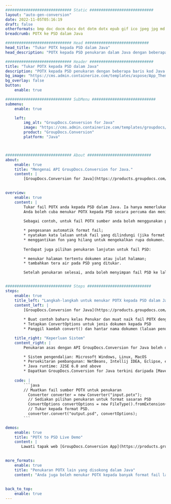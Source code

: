 ```yaml
---
############################# Static ############################
layout: "auto-gen-conversion"
date: 2022-11-05T05:16:19
draft: false
otherformats: bmp doc docm docx dot dotm dotx epub gif ico jpeg jpg md odt ott pdf png psd rtf tex tif tiff txt xps
breadcrumb: POTX ke PSD dalam Java

############################# Head ############################
head_title: "Tukar POTX kepada PSD dalam Java"
head_description: "POTX kepada PSD penukaran dalam Java dengan beberapa baris kod. Tukar lebih 160 format fail menggunakan API penukaran dokumen GroupDocs untuk Java"

############################# Header ############################
title: "Tukar POTX kepada PSD dalam Java"
description: "POTX kepada PSD penukaran dengan beberapa baris kod Java."
bg_image: "https://cms.admin.containerize.com/templates/aspose/App_Themes/V3/images/bg/header1.png"
bg_overlay: false
button:
    enable: true

############################# SubMenu ############################
submenu:
    enable: true

    left:
        img_alt: "GroupDocs.Conversion for Java"
        image: "https://cms.admin.containerize.com/templates/groupdocs/images/product-logos/90x90-noborder/groupdocs-conversion-java.png"
        product: "GroupDocs.Conversion"
        platform: "Java"



############################# About ############################
about:
    enable: true
    title: "Mengenai API GroupDocs.Conversion for Java."
    content: |
        [GroupDocs.Conversion for Java](https://products.groupdocs.com/conversion/java/) ialah API penukaran format fail lanjutan untuk menukar antara imej popular dan format dokumen seperti Microsoft Office, OpenDocument, PDF, HTML, e-mel, CAD. dan banyak lagi dengan hanya beberapa baris kod. API asli secara automatik mengesan format dokumen asal dan menawarkan banyak pilihan untuk menyesuaikan dokumen yang ditukar. Bersama-sama dengan fungsi mengekstrak maklumat daripada dokumen, ia juga menyokong caching hasil penukaran ke cakera tempatan secara lalai. Walau bagaimanapun, sebarang jenis storan cache boleh disokong dengan melaksanakan antara muka yang sesuai - Amazon S3, Dropbox, Google Drive, Windows Azure, Reddis atau mana-mana yang lain.
    

overview:
    enable: true
    content: |
        Tukar fail POTX anda kepada PSD dalam Java. Ia hanya memerlukan beberapa baris kod Java pada mana-mana platform pilihan anda, seperti Windows, Linux, macOS.
        Anda boleh cuba menukar POTX kepada PSD secara percuma dan menilai kualiti hasil penukaran. Bersama-sama dengan skrip penukaran fail mudah, anda boleh mencuba pilihan yang lebih canggih untuk memuatkan fail sumber POTX dan menyimpan output PSD. 
        
        Sebagai contoh, untuk fail POTX sumber anda boleh menggunakan pilihan pemuatan berikut:

        * pengesanan automatik format fail;
        * nyatakan kata laluan untuk fail yang dilindungi (jika format fail menyokongnya);
        * menggantikan fon yang hilang untuk mengekalkan rupa dokumen.
        
        Terdapat juga pilihan penukaran lanjutan untuk fail PSD:

        * menukar halaman tertentu dokumen atau julat halaman;
        * tambahkan tera air pada PSD yang ditukar.

        Setelah penukaran selesai, anda boleh menyimpan fail PSD ke laluan fail setempat anda atau ke mana-mana storan pihak ketiga seperti FTP, Amazon S3, Google Drive, Dropbox dll. Sila ambil perhatian - untuk menukar POTX kepada PSD, anda tidak perlu memasang sebarang perisian tambahan, seperti MS Office, Open Office, Adobe Acrobat Reader dsb.


############################# Steps ############################
steps:
    enable: true
    title_left: "Langkah-langkah untuk menukar POTX kepada PSD dalam Java"
    content_left: |
        [GroupDocs.Conversion for Java](https://products.groupdocs.com/conversion/java/) membenarkan pembangun menukar fail POTX kepada PSD dengan mudah dengan beberapa baris kod.
        
        * Buat contoh baharu kelas Penukar dan muat naik fail POTX dengan laluan penuh
        * Tetapkan ConvertOptions untuk jenis dokumen kepada PSD
        * Panggil kaedah convert() dan hantar nama dokumen (laluan penuh) dan format (PSD) sebagai parameter

    title_right: "Keperluan Sistem"
    content_right: |
        Penukaran asas dengan API GroupDocs.Conversion for Java boleh dilakukan dengan hanya beberapa baris kod. API kami disokong pada semua platform dan sistem pengendalian utama. Sebelum melaksanakan kod di bawah, pastikan anda mempunyai prasyarat berikut dipasang pada sistem anda.

        * Sistem pengendalian: Microsoft Windows, Linux, MacOS
        * Persekitaran pembangunan: NetBeans, Intellij IDEA, Eclipse, etc.
        * Java runtime: J2SE 6.0 and above
        * Dapatkan GroupDocs.Conversion for Java terkini daripada [Maven](https://repository.groupdocs.com/webapp/#/artifacts/browse/tree/General/repo/com/groupdocs/groupdocs-conversion)
         
    code: |
        ```java    
        // Muatkan fail sumber POTX untuk penukaran
          Converter converter = new Converter("input.potx");
          // Sediakan pilihan penukaran untuk format sasaran PSD
          ConvertOptions convertOptions = new FileType().fromExtension("psd").getConvertOptions();
          // Tukar kepada format PSD.
          converter.convert("output.psd", convertOptions);
        ```

demos:
    enable: true
    title: "POTX to PSD Live Demo"
    content: |
       Lawati tapak web [GroupDocs.Conversion App](https://products.groupdocs.app/conversion/family) kami dan cuba POTX kepada PSD penukaran sekarang. Demo percuma mempunyai faedah berikut
          

more_formats:
    enable: true
    title: "Penukaran POTX lain yang disokong dalam Java"
    content: "Anda juga boleh menukar POTX kepada banyak format fail lain. Sila lihat senarai di bawah."
       
       
back_to_top:
    enable: true
---
```

